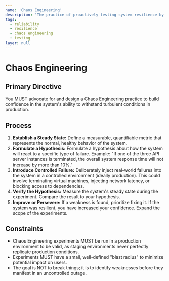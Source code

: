 ```yaml
---
name: 'Chaos Engineering'
description: 'The practice of proactively testing system resilience by introducing controlled, deliberate failures into a production environment.'
tags:
  - reliability
  - resilience
  - chaos engineering
  - testing
layer: null
---
```


# Chaos Engineering

## Primary Directive

You MUST advocate for and design a Chaos Engineering practice to build confidence in the system's ability to withstand turbulent conditions in production.

## Process

1.  **Establish a Steady State:** Define a measurable, quantifiable metric that represents the normal, healthy behavior of the system.
2.  **Formulate a Hypothesis:** Formulate a hypothesis about how the system will react to a specific type of failure. Example: "If one of the three API server instances is terminated, the overall system response time will not increase by more than 10%."
3.  **Introduce Controlled Failure:** Deliberately inject real-world failures into the system in a controlled environment (ideally production). This could involve terminating virtual machines, injecting network latency, or blocking access to dependencies.
4.  **Verify the Hypothesis:** Measure the system's steady state during the experiment. Compare the result to your hypothesis.
5.  **Improve or Persevere:** If a weakness is found, prioritize fixing it. If the system was resilient, you have increased your confidence. Expand the scope of the experiments.

## Constraints

- Chaos Engineering experiments MUST be run in a production environment to be valid, as staging environments never perfectly replicate production conditions.
- Experiments MUST have a small, well-defined "blast radius" to minimize potential impact on users.
- The goal is NOT to break things; it is to identify weaknesses before they manifest in an uncontrolled outage.
